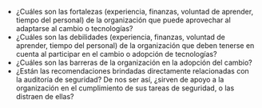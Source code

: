 - ¿Cuáles son las fortalezas (experiencia, finanzas, voluntad de aprender, tiempo del personal) de la organización que puede aprovechar al adaptarse al cambio o tecnologías?
- ¿Cuáles son las debilidades (experiencia, finanzas, voluntad de aprender, tiempo del personal) de la organización que deben tenerse en cuenta al participar en el cambio o adopción de tecnologías?
- ¿Cuáles son las barreras de la organización en la adopción del cambio?
- ¿Están las recomendaciones brindadas directamente relacionadas con la auditoría de seguridad? De nos ser así, ¿sirven de apoyo a la organización en el cumplimiento de sus tareas de seguridad, o las distraen de ellas?
